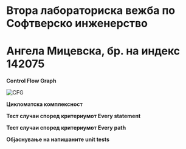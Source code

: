 # **Втора лабораториска вежба по Софтверско инженерство**

# **Ангела Мицевска, бр. на индекс 142075**

**Control Flow Graph**

![CFG](https://user-images.githubusercontent.com/76878643/170827614-811bfc4d-9616-45d1-a836-c22525decfe7.png)


**Цикломатска комплексност**

**Тест случаи според критериумот Every statement**

**Тест случаи според критериумот Every path**

**Објаснување на напишаните unit tests**
